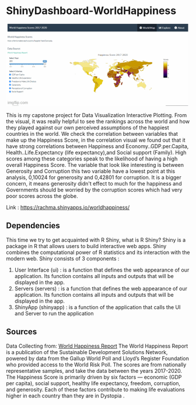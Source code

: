 # ShinyDashboard-WorldHappiness

![](worldhappiness.gif)

This is my capstone project for Data Visualization Interactive Plotting. From the visual, it was really helpful to see the rankings across the world and how they played against our own perceived assumptions of the happiest countries in the world. We check the correlation between variables that make up the Happiness Score, in the correlation visual we found out that it have strong correlations between Happiness and Economy..GDP.per.Capita, Health..Life.Expectancy (life expectancy),and Social support (Family). High scores among these categories speak to the likelihood of having a high overall Happiness Score. The variable that look like interesting is between Generosity and Corruption this two variable have a lowest point at this analysis, 0,10024 for generosity and 0,42801 for corruption. It is a bigger concern, it means generosity didn't effect to much for the happiness and Governments should be worried by the corruption scores which had very poor scores across the globe.

Link : https://rachma.shinyapps.io/worldhappiness/

## Dependencies

This time we try to get acquainted with R Shiny, what is R Shiny? Shiny is a package in R that allows users to build interactive web apps. Shiny combines the computational power of R statistics and its interaction with the modern web. Shiny consists of 3 components : 
1. User Interface (ui) : is a function that defines the web appearance of our application. Its function contains all inputs and outputs that will be displayed in the app.
2. Servers (servers) : is a function that defines the web appearance of our application. Its function contains all inputs and outputs that will be displayed in the app.
3. ShinyApp (shinyapp) : is a function of the application that calls the UI and Server to run the application

## Sources

Data Collecting from: [World Happiness Report](https://worldhappiness.report/) The World Happiness Report is a publication of the Sustainable Development Solutions Network, powered by data from the Gallup World Poll and Lloyd’s Register Foundation who provided access to the World Risk Poll. The scores are from nationally representative samples, and take the data between the years 2017-2020. The Happiness Score is primarily driven by six factors — economic (GDP per capita), social support, healthy life expectancy, freedom, corruption, and generosity. Each of these factors contribute to making life evaluations higher in each country than they are in Dystopia .

